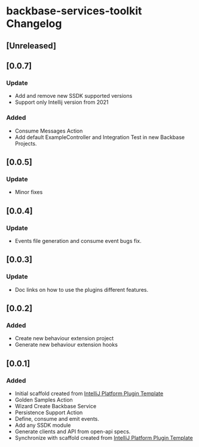 <!-- Keep a Changelog guide -> https://keepachangelog.com -->

# backbase-services-toolkit Changelog

## [Unreleased]
## [0.0.7]
### Update
- Add and remove new SSDK supported versions
- Support only Intellij version from 2021
### Added
- Consume Messages Action
- Add default ExampleController and Integration Test in new Backbase Projects.

## [0.0.5]
### Update
- Minor fixes

## [0.0.4]
### Update
- Events file generation and consume event bugs fix.

## [0.0.3]
### Update
- Doc links on how to use the plugins different features.

## [0.0.2]
### Added
- Create new behaviour extension project
- Generate new behaviour extension hooks

## [0.0.1]
### Added
- Initial scaffold created from [IntelliJ Platform Plugin Template](https://github.com/JetBrains/intellij-platform-plugin-template)
- Golden Samples Action  
- Wizard Create Backbase Service
- Persistence Support Action
- Define, consume and emit events. 
- Add any SSDK module
- Generate clients and API from open-api specs.
- Synchronize with scaffold created from [IntelliJ Platform Plugin Template](https://github.com/JetBrains/intellij-platform-plugin-template)